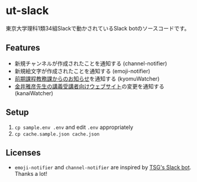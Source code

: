 # ut-slack

東京大学理科1類34組Slackで動かされているSlack botのソースコードです。

## Features

* 新規チャンネルが作成されたことを通知する (channel-notifier)
* 新規絵文字が作成されたことを通知する (emoji-notifier)
* [前期課程教務課からのお知らせ](http://www.c.u-tokyo.ac.jp/zenki/news/kyoumu/index.html)を通知する (kyomuWatcher)
* [金井雅彦先生の講義受講者向けウェブサイト](https://www.ms.u-tokyo.ac.jp/~mkanai/culc1/)の変更を通知する (kanaiWatcher)

## Setup

1. `cp sample.env .env` and edit `.env` appropriately
1. `cp cache.sample.json cache.json`

## Licenses

* `emoji-notifier` and `channel-notifier` are inspired by [TSG's Slack bot](https://github.com/tsg-ut/slackbot). Thanks a lot!
